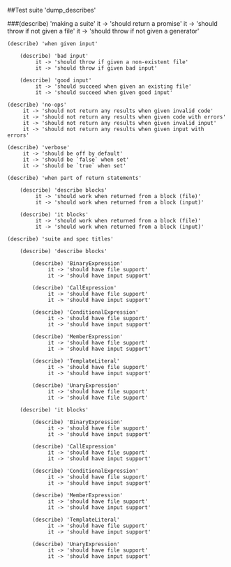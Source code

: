 ##Test suite 'dump_describes'

###(describe) 'making a suite'
	 it -> 'should return a promise'
	 it -> 'should throw if not given a file'
	 it -> 'should throw if not given a generator'

	(describe) 'when given input'

		(describe) 'bad input'
			 it -> 'should throw if given a non-existent file'
			 it -> 'should throw if given bad input'

		(describe) 'good input'
			 it -> 'should succeed when given an existing file'
			 it -> 'should succeed when given good input'

	(describe) 'no-ops'
		 it -> 'should not return any results when given invalid code'
		 it -> 'should not return any results when given code with errors'
		 it -> 'should not return any results when given invalid input'
		 it -> 'should not return any results when given input with errors'

	(describe) 'verbose'
		 it -> 'should be off by default'
		 it -> 'should be `false` when set'
		 it -> 'should be `true` when set'

	(describe) 'when part of return statements'

		(describe) 'describe blocks'
			 it -> 'should work when returned from a block (file)'
			 it -> 'should work when returned from a block (input)'

		(describe) 'it blocks'
			 it -> 'should work when returned from a block (file)'
			 it -> 'should work when returned from a block (input)'

	(describe) 'suite and spec titles'

		(describe) 'describe blocks'

			(describe) 'BinaryExpression'
				 it -> 'should have file support'
				 it -> 'should have input support'

			(describe) 'CallExpression'
				 it -> 'should have file support'
				 it -> 'should have input support'

			(describe) 'ConditionalExpression'
				 it -> 'should have file support'
				 it -> 'should have input support'

			(describe) 'MemberExpression'
				 it -> 'should have file support'
				 it -> 'should have input support'

			(describe) 'TemplateLiteral'
				 it -> 'should have file support'
				 it -> 'should have input support'

			(describe) 'UnaryExpression'
				 it -> 'should have file support'
				 it -> 'should have file support'

		(describe) 'it blocks'

			(describe) 'BinaryExpression'
				 it -> 'should have file support'
				 it -> 'should have input support'

			(describe) 'CallExpression'
				 it -> 'should have file support'
				 it -> 'should have input support'

			(describe) 'ConditionalExpression'
				 it -> 'should have file support'
				 it -> 'should have input support'

			(describe) 'MemberExpression'
				 it -> 'should have file support'
				 it -> 'should have input support'

			(describe) 'TemplateLiteral'
				 it -> 'should have file support'
				 it -> 'should have input support'

			(describe) 'UnaryExpression'
				 it -> 'should have file support'
				 it -> 'should have input support'